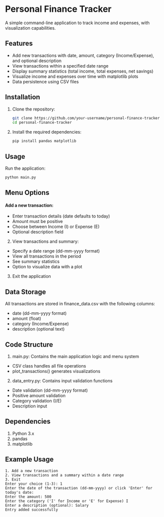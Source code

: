 # Personal Finance Tracker

A simple command-line application to track income and expenses, with visualization capabilities.

## Features

- Add new transactions with date, amount, category (Income/Expense), and optional description
- View transactions within a specified date range
- Display summary statistics (total income, total expenses, net savings)
- Visualize income and expenses over time with matplotlib plots
- Data persistence using CSV files

## Installation

1. Clone the repository:
   ```bash
   git clone https://github.com/your-username/personal-finance-tracker.git
   cd personal-finance-tracker
   ```
2. Install the required dependencies:
   ```bash
   pip install pandas matplotlib
   ```

## Usage

Run the application:
  ```bash
  python main.py
  ```
## Menu Options
#### Add a new transaction:
- Enter transaction details (date defaults to today)
- Amount must be positive
- Choose between Income (I) or Expense (E)
- Optional description field

2. View transactions and summary:
- Specify a date range (dd-mm-yyyy format)
- View all transactions in the period
- See summary statistics
- Option to visualize data with a plot

3. Exit the application

## Data Storage
All transactions are stored in finance_data.csv with the following columns:
- date (dd-mm-yyyy format)
- amount (float)
- category (Income/Expense)
- description (optional text)

## Code Structure
1. main.py: Contains the main application logic and menu system
- CSV class handles all file operations
- plot_transactions() generates visualizations

2. data_entry.py: Contains input validation functions
- Date validation (dd-mm-yyyy format)
- Positive amount validation
- Category validation (I/E)
- Description input

## Dependencies
1. Python 3.x
2. pandas
3. matplotlib

## Example Usage
```text
1. Add a new transaction
2. View transactions and a summary within a date range
3. Exit
Enter your choice (1-3): 1
Enter the date of the transaction (dd-mm-yyyy) or click 'Enter' for today's date: 
Enter the amount: 500
Enter the category ('I' for Income or 'E' for Expense) I
Enter a description (optional): Salary
Entry added successfully
```

